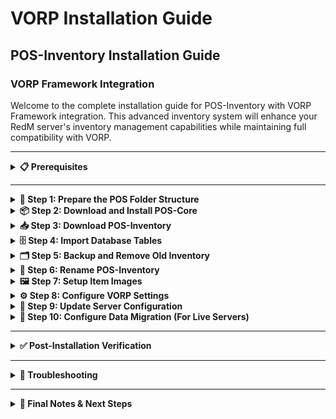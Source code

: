 # VORP Installation Guide

## POS-Inventory Installation Guide

### VORP Framework Integration

Welcome to the complete installation guide for POS-Inventory with VORP Framework integration. This advanced inventory system will enhance your RedM server's inventory management capabilities while maintaining full compatibility with VORP.

***

<details>

<summary><strong>📋 Prerequisites</strong></summary>

Before beginning the installation process, ensure you have:

* **VORP Framework** properly installed and running
* **Server access** with file modification permissions
* **Keymaster** access for script downloads
* **Recent server backup** (highly recommended)

{% hint style="warning" %}
Always backup your server before installing new scripts. This installation will replace your existing vorp_inventory script.
{% endhint %}

</details>

***

<details>

<summary><strong>🚀 Step 1: Prepare the POS Folder Structure</strong></summary>

First, you need to create the proper folder structure for POS scripts:

1. Navigate to your server's `resources` folder
2. Check if a `[POS]` folder exists (note the square brackets)
3. If it doesn't exist, create a new folder named exactly: `[POS]`

```
server/
└── resources/
    └── [POS]/          ← Create this folder
```

{% hint style="info" %}
**Note**: The square brackets `[POS]` are essential for proper resource categorization in RedM.
{% endhint %}

</details>

<details>

<summary><strong>📦 Step 2: Download and Install POS-Core</strong></summary>

POS-Core is the foundation script required for POS-Inventory to function properly:

1. Access your **Keymaster** account
2. Download the **POS-Core** script
3. Extract the downloaded files
4. Place the `POS-Core` folder inside your `[POS]` directory

```
[POS]/
└── POS-Core/
```

</details>

<details>

<summary><strong>📥 Step 3: Download POS-Inventory</strong></summary>

Now download the main POS-Inventory script:

1. From your **Keymaster** account, download **POS-Inventory**
2. Extract the downloaded files
3. Place the `POS-Inventory` folder inside your `[POS]` directory

```
[POS]/
├── POS-Core/
└── POS-Inventory/
```

</details>

<details>

<summary><strong>🗄️ Step 4: Import Database Tables</strong></summary>

{% hint style="danger" %}
**Critical Database Step**: The script requires specific database tables to function properly.
{% endhint %}

Before proceeding with the installation, you must import the required database structure:

1. Navigate to the `[POS]/POS-Inventory/sql/` folder
2. **Open** your database management tool (phpMyAdmin, HeidiSQL, etc.)
3. **Select** your server's database
4. **Import** or **execute** the SQL file(s) found in the sql folder

```sql
-- Example: Execute the SQL file in your database
-- This will create the necessary tables for POS-Inventory
```

{% hint style="info" %}
**Database Tools**: You can use phpMyAdmin, HeidiSQL, MySQL Workbench, or the command line to execute the SQL files.
{% endhint %}

**Verify Database Import:**

* Check that new tables have been created in your database
* Look for tables with names starting with `pos_` or similar
* Ensure no errors occurred during the import process

</details>

<details>

<summary><strong>🗂️ Step 5: Backup and Remove Old Inventory</strong></summary>

{% hint style="danger" %}
**Critical Step**: Always backup your existing inventory before proceeding!
{% endhint %}

1. **Create a backup** of your current `vorp_inventory` script
   * Copy the entire `vorp_inventory` folder to a safe location
   * This allows you to restore if needed
2. **Remove the old script** from your resources folder
   * Delete or move the existing `vorp_inventory` folder from `resources/`

</details>

<details>

<summary><strong>🔄 Step 6: Rename POS-Inventory</strong></summary>

This step integrates POS-Inventory as your new inventory system:

1. Navigate to your `[POS]` folder
2. **Rename** the `POS-Inventory` folder to `vorp_inventory`
3. **Move** the renamed folder from `[POS]/` to your main `resources/` directory

```
resources/
├── [POS]/
│   └── POS-Core/
└── vorp_inventory/     ← Renamed POS-Inventory folder
```

</details>

<details>

<summary><strong>🖼️ Step 7: Setup Item Images</strong></summary>

Configure the inventory images for your items:

1. Navigate to `resources/vorp_inventory/html/img/`
2. **Create** a new folder called `items`
3. **Transfer** all your inventory item images into this new `items` folder

```
vorp_inventory/
└── html/
    └── img/
        └── items/      ← Create this folder
            ├── apple.png
            ├── bread.png
            └── ...
```

</details>

<details>

<summary><strong>⚙️ Step 8: Configure VORP Settings</strong></summary>

Enable the VORP-specific configurations:

1. Navigate to `resources/vorp_inventory/shared/configs/config.lua`
2. **Locate** the VORP configuration section
3. **Update** the following settings:

```lua
-- VORP Framework Integration Settings
Config.UseMaxWeightVORP = true      -- Use max weight from config
Config.ItemsInDatabaseVORP = true   -- Use items in database
Config.UseLoadoutTableVORP = true   -- Enable loadout table for weapons
```

{% hint style="info" %}
**Configuration Details:**

* `UseMaxWeightVORP`: Set to `true` to use config-based weight limits.
* `ItemsInDatabaseVORP`: Set to `true` to store items in database.
* `UseLoadoutTableVORP`: Set to `true` to ensure weapon scripts work properly.
{% endhint %}

</details>

<details>

<summary><strong>🔧 Step 9: Update Server Configuration</strong></summary>

Configure your server.cfg with the proper load order:

1. Open your `server.cfg` file
2. **Locate** the `ensure vorp_inventory` line
3. **Add** `ensure POS-Core` directly after it

```cfg
# VORP Framework
ensure vorp_core
ensure vorp_inventory
ensure POS-Core          ← Add this line here
```

{% hint style="warning" %}
**Load Order is Critical:** Make sure POS-Core loads right after vorp_inventory. Check this order if you encounter console errors.
{% endhint %}

</details>

<details>

<summary><strong>🔄 Step 10: Configure Data Migration (For Live Servers)</strong></summary>

If your server is live with existing players, you'll need to migrate inventory data:

{% hint style="danger" %}
**Live Server Warning**: Only perform this step if you have active players with existing inventories.
{% endhint %}

1. Navigate to `resources/vorp_inventory/shared/configs/config.lua`
2. **Find** the migration setting:

```lua
Config.ImportInventoryVORP = false -- Default setting
```

3. **Replace** `false` with a command name in quotes:

```lua
Config.ImportInventoryVORP = 'loadOldInventory' -- Your chosen command
```

4. **Restart** your server
5. **Ensure** no players are connected
6. **Execute** the command in your server console:

```
loadOldInventory
```

7. **Wait** exactly 10 seconds for the migration to complete
8. **Change** the setting back to `false`:

```lua
Config.ImportInventoryVORP = false
```

9. **Restart** your server again

</details>

***

<details>

<summary><strong>✅ Post-Installation Verification</strong></summary>

#### Testing Your Installation

1. **Start your server** and monitor the console for errors
2. **Join with a test character** and verify:
   * Inventory opens correctly
   * Items display properly
   * Weight system functions
   * Database interactions work

#### Common Success Indicators

* ✅ No console errors related to POS-Core or vorp_inventory
* ✅ Inventory UI loads without issues
* ✅ Item images display correctly
* ✅ Player inventories persist after server restart

</details>

***

<details>

<summary><strong>🔧 Troubleshooting</strong></summary>

#### Common Issues

**Console Errors About Load Order**

* Verify POS-Core is loaded immediately after vorp_inventory
* Check that vorp_core loads before both scripts

**Missing Item Images**

* Ensure the `items` folder exists in `html/img/`
* Verify image file names match your database entries

**Database Connection Issues**

* Confirm VORP database settings are properly configured
* Check that migration (Step 10) completed successfully

**Inventory Not Opening**

* Verify the script renamed correctly to `vorp_inventory`
* Check console for JavaScript/Lua errors

#### Getting Support

If you encounter issues not covered here:

1. **Check Console**: Look for specific error messages
2. **Verify Steps**: Ensure each installation step was completed
3. **Contact Support**: Reach out with console logs and specific error descriptions

</details>

***

<details>

<summary><strong>📝 Final Notes & Next Steps</strong></summary>

{% hint style="success" %}
**Installation Complete!**\
Your POS-Inventory system is now integrated with VORP Framework and ready for use.
{% endhint %}

#### Important Reminders

* Keep your backup of the original vorp_inventory script
* Monitor server performance after installation
* Update item images as needed for new items
* Regular backups are essential for server stability

#### Next Steps

* Configure item weights in your database
* Train your staff on the new inventory features
* Customize the UI to match your server's theme

Your RedM server now has a powerful, VORP-integrated inventory system that will enhance the player experience significantly!

</details>

